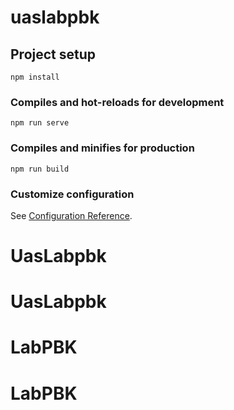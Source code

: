# uaslabpbk

## Project setup
```
npm install
```

### Compiles and hot-reloads for development
```
npm run serve
```

### Compiles and minifies for production
```
npm run build
```

### Customize configuration
See [Configuration Reference](https://cli.vuejs.org/config/).
# UasLabpbk
# UasLabpbk
# LabPBK
# LabPBK
